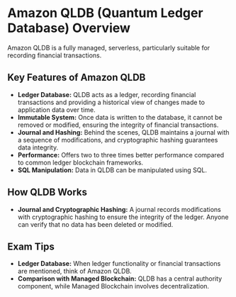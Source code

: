 # Amazon QLDB (Quantum Ledger Database) Overview

Amazon QLDB is a fully managed, serverless, particularly suitable for recording financial transactions.

## Key Features of Amazon QLDB

- **Ledger Database:** QLDB acts as a ledger, recording financial transactions and providing a historical view of changes made to application data over time.
- **Immutable System:** Once data is written to the database, it cannot be removed or modified, ensuring the integrity of financial transactions.
- **Journal and Hashing:** Behind the scenes, QLDB maintains a journal with a sequence of modifications, and cryptographic hashing guarantees data integrity.
- **Performance:** Offers two to three times better performance compared to common ledger blockchain frameworks.
- **SQL Manipulation:** Data in QLDB can be manipulated using SQL.

## How QLDB Works

- **Journal and Cryptographic Hashing:** A journal records modifications with cryptographic hashing to ensure the integrity of the ledger. Anyone can verify that no data has been deleted or modified.

## Exam Tips

- **Ledger Database:** When ledger functionality or financial transactions are mentioned, think of Amazon QLDB.
- **Comparison with Managed Blockchain:** QLDB has a central authority component, while Managed Blockchain involves decentralization.

